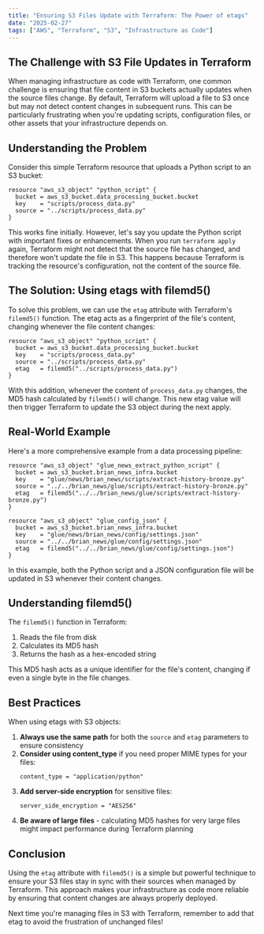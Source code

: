 ```yaml
---
title: "Ensuring S3 Files Update with Terraform: The Power of etags"
date: "2025-02-27"
tags: ["AWS", "Terraform", "S3", "Infrastructure as Code"]
---
```


## The Challenge with S3 File Updates in Terraform

When managing infrastructure as code with Terraform, one common challenge is ensuring that file content in S3 buckets actually updates when the source files change. By default, Terraform will upload a file to S3 once but may not detect content changes in subsequent runs. This can be particularly frustrating when you're updating scripts, configuration files, or other assets that your infrastructure depends on.

## Understanding the Problem

Consider this simple Terraform resource that uploads a Python script to an S3 bucket:

```hcl
resource "aws_s3_object" "python_script" {
  bucket = aws_s3_bucket.data_processing_bucket.bucket
  key    = "scripts/process_data.py"
  source = "../scripts/process_data.py"
}
```

This works fine initially. However, let's say you update the Python script with important fixes or enhancements. When you run `terraform apply` again, Terraform might not detect that the source file has changed, and therefore won't update the file in S3. This happens because Terraform is tracking the resource's configuration, not the content of the source file.

## The Solution: Using etags with filemd5()

To solve this problem, we can use the `etag` attribute with Terraform's `filemd5()` function. The etag acts as a fingerprint of the file's content, changing whenever the file content changes:

```hcl
resource "aws_s3_object" "python_script" {
  bucket = aws_s3_bucket.data_processing_bucket.bucket
  key    = "scripts/process_data.py"
  source = "../scripts/process_data.py"
  etag   = filemd5("../scripts/process_data.py")
}
```

With this addition, whenever the content of `process_data.py` changes, the MD5 hash calculated by `filemd5()` will change. This new etag value will then trigger Terraform to update the S3 object during the next apply.

## Real-World Example

Here's a more comprehensive example from a data processing pipeline:

```hcl
resource "aws_s3_object" "glue_news_extract_python_script" {
  bucket = aws_s3_bucket.brian_news_infra.bucket
  key    = "glue/news/brian_news/scripts/extract-history-bronze.py"
  source = "../../brian_news/glue/scripts/extract-history-bronze.py"
  etag   = filemd5("../../brian_news/glue/scripts/extract-history-bronze.py")
}

resource "aws_s3_object" "glue_config_json" {
  bucket = aws_s3_bucket.brian_news_infra.bucket
  key    = "glue/news/brian_news/config/settings.json"
  source = "../../brian_news/glue/config/settings.json"
  etag   = filemd5("../../brian_news/glue/config/settings.json")
}
```

In this example, both the Python script and a JSON configuration file will be updated in S3 whenever their content changes.

## Understanding filemd5()

The `filemd5()` function in Terraform:

1. Reads the file from disk
2. Calculates its MD5 hash
3. Returns the hash as a hex-encoded string

This MD5 hash acts as a unique identifier for the file's content, changing if even a single byte in the file changes.

## Best Practices

When using etags with S3 objects:

1. **Always use the same path** for both the `source` and `etag` parameters to ensure consistency
2. **Consider using content_type** if you need proper MIME types for your files:
   ```hcl
   content_type = "application/python"
   ```
3. **Add server-side encryption** for sensitive files:
   ```hcl
   server_side_encryption = "AES256"
   ```
4. **Be aware of large files** - calculating MD5 hashes for very large files might impact performance during Terraform planning

## Conclusion

Using the `etag` attribute with `filemd5()` is a simple but powerful technique to ensure your S3 files stay in sync with their sources when managed by Terraform. This approach makes your infrastructure as code more reliable by ensuring that content changes are always properly deployed.

Next time you're managing files in S3 with Terraform, remember to add that etag to avoid the frustration of unchanged files!